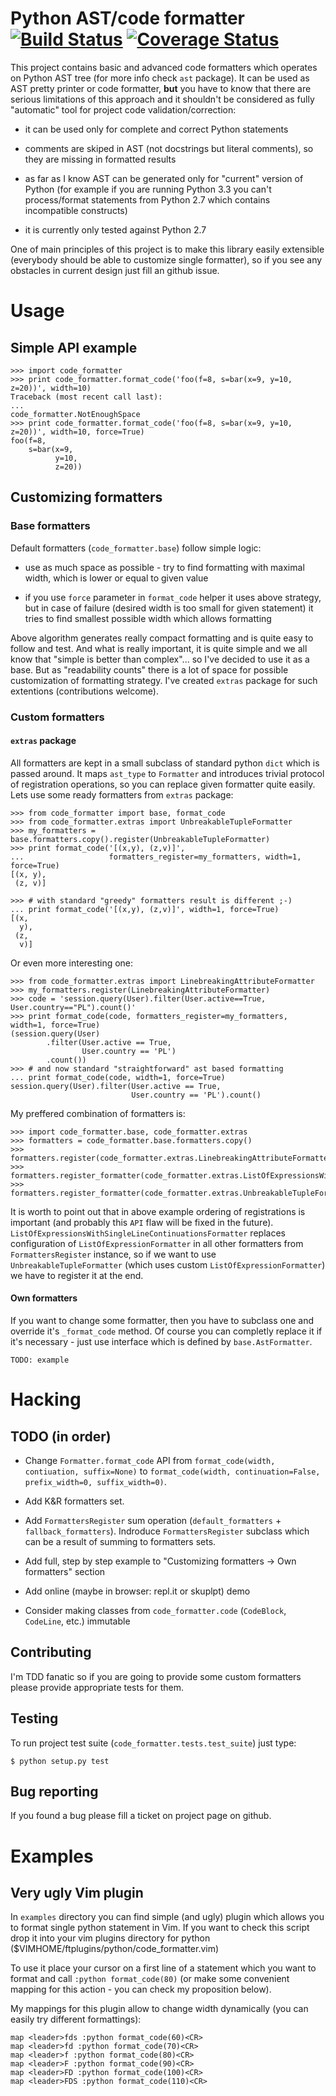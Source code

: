 Python AST/code formatter [![Build Status](https://travis-ci.org/paluh/code-formatter.png?branch=master)](https://travis-ci.org/paluh/code-formatter) [![Coverage Status](https://coveralls.io/repos/paluh/code-formatter/badge.png?branch=master)](https://coveralls.io/r/paluh/code-formatter?branch=master)
==========================

This project contains basic and advanced code formatters which operates on Python AST tree (for more info check `ast` package). It can be used as AST pretty printer or code formatter, __but__ you have to know that there are serious limitations of this approach and it shouldn't be considered as fully "automatic" tool for project code validation/correction:

* it can be used only for complete and correct Python statements

* comments are skiped in AST (not docstrings but literal comments), so they are missing in formatted results

* as far as I know AST can be generated only for "current" version of Python (for example if you are running Python 3.3 you can't process/format statements from Python 2.7 which contains incompatible constructs)

* it is currently only tested against Python 2.7

One of main principles of this project is to make this library easily extensible (everybody should be able to customize single formatter), so if you see any obstacles in current design just fill an github issue.


# Usage

## Simple API example

    >>> import code_formatter
    >>> print code_formatter.format_code('foo(f=8, s=bar(x=9, y=10, z=20))', width=10)
    Traceback (most recent call last):
    ...
    code_formatter.NotEnoughSpace
    >>> print code_formatter.format_code('foo(f=8, s=bar(x=9, y=10, z=20))', width=10, force=True)
    foo(f=8,
        s=bar(x=9,
              y=10,
              z=20))

## Customizing formatters

### Base formatters

Default formatters (`code_formatter.base`) follow simple logic:

* use as much space as possible - try to find formatting with maximal width, which is lower or equal to given value

* if you use `force` parameter in `format_code` helper it uses above strategy, but in case of failure (desired width is too small for given statement) it tries to find smallest possible width which allows formatting

Above algorithm generates really compact formatting and is quite easy to follow and test. And what is really important, it is quite simple and we all know that "simple is better than complex"... so I've decided to use it as a base. But as "readability counts" there is a lot of space for possible customization of formatting strategy. I've created `extras` package for such extentions (contributions welcome).

### Custom formatters

#### `extras` package

All formatters are kept in a small subclass of standard python `dict` which is passed around. It maps `ast_type` to `Formatter` and introduces trivial protocol of registration operations, so you can replace given formatter quite easily. Lets use some ready formatters from `extras` package:


    >>> from code_formatter import base, format_code
    >>> from code_formatter.extras import UnbreakableTupleFormatter
    >>> my_formatters = base.formatters.copy().register(UnbreakableTupleFormatter)
    >>> print format_code('[(x,y), (z,v)]',
    ...                   formatters_register=my_formatters, width=1, force=True)
    [(x, y),
     (z, v)]

    >>> # with standard "greedy" formatters result is different ;-)
    ... print format_code('[(x,y), (z,v)]', width=1, force=True)
    [(x,
      y),
     (z,
      v)]

Or even more interesting one:

    >>> from code_formatter.extras import LinebreakingAttributeFormatter
    >>> my_formatters.register(LinebreakingAttributeFormatter)
    >>> code = 'session.query(User).filter(User.active==True, User.country=="PL").count()'
    >>> print format_code(code, formatters_register=my_formatters, width=1, force=True)
    (session.query(User)
            .filter(User.active == True,
                    User.country == 'PL')
            .count())
    >>> # and now standard "straightforward" ast based formatting
    ... print format_code(code, width=1, force=True)
    session.query(User).filter(User.active == True,
                               User.country == 'PL').count()


My preffered combination of formatters is:

    >>> import code_formatter.base, code_formatter.extras
    >>> formatters = code_formatter.base.formatters.copy()
    >>> formatters.register(code_formatter.extras.LinebreakingAttributeFormatter)
    >>> formatters.register_formatter(code_formatter.extras.ListOfExpressionsWithSingleLineContinuationsFormatter)
    >>> formatters.register_formatter(code_formatter.extras.UnbreakableTupleFormatter)

It is worth to point out that in above example ordering of registrations is important (and probably this `API` flaw will be fixed in the future). `ListOfExpressionsWithSingleLineContinuationsFormatter` replaces configuration of `ListOfExpressionFormatter` in all other formatters from `FormattersRegister` instance, so if we want to use `UnbreakableTupleFormatter` (which uses custom `ListOfExpressionFormatter`) we have to register it at the end.


#### Own formatters

If you want to change some formatter, then you have to subclass one and override it's `_format_code` method. Of course you can completly replace it if it's necessary - just use interface which is defined by `base.AstFormatter`.

    TODO: example


# Hacking

## TODO (in order)

* Change `Formatter.format_code` API from `format_code(width, contiuation, suffix=None)` to `format_code(width, continuation=False, prefix_width=0, suffix_width=0)`.

* Add K&R formatters set.

* Add `FormattersRegister` sum operation (`default_formatters` + `fallback_formatters`). Indroduce `FormattersRegister` subclass which can be a result of summing to formatters sets.

* Add full, step by step example to "Customizing formatters -> Own formatters" section

* Add online (maybe in browser: repl.it or skuplpt) demo

* Consider making classes from `code_formatter.code` (`CodeBlock`, `CodeLine`, etc.) immutable


## Contributing

I'm TDD fanatic so if you are going to provide some custom formatters please provide appropriate tests for them.

## Testing

To run project test suite (`code_formatter.tests.test_suite`) just type:

    $ python setup.py test

## Bug reporting

If you found a bug please fill a ticket on project page on github.

# Examples

## Very ugly Vim plugin

In `examples` directory you can find simple (and ugly) plugin which allows you to format single python statement in Vim. If you want to check this script drop it into your vim plugins directory for python ($VIMHOME/ftplugins/python/code\_formatter.vim)

To use it place your cursor on a first line of a statement which you want to format and call `:python format_code(80)` (or make some convenient mapping for this action - you can check my proposition below).

My mappings for this plugin allow to change width dynamically (you can easily try different formattings):

    map <leader>fds :python format_code(60)<CR>
    map <leader>fd :python format_code(70)<CR>
    map <leader>f :python format_code(80)<CR>
    map <leader>F :python format_code(90)<CR>
    map <leader>FD :python format_code(100)<CR>
    map <leader>FDS :python format_code(110)<CR>
